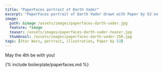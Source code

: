 ```yaml
---
title: "PaperFaces portrait of Darth Vader"
excerpt: "PaperFaces portrait of Darth Vader drawn with Paper by 53 on an iPad."
image: 
  path: &image /assets/images/paperfaces-darth-vader.jpg 
  feature: *image
  teaser: /assets/images/paperfaces-darth-vader-teaser.jpg
  thumbnail: /assets/images/paperfaces-darth-vader-150.jpg
tags: [Star Wars, portrait, illustration, Paper by 53]
---
```


May the 4th be with you!

{% include boilerplate/paperfaces.md %}
